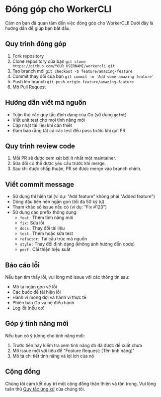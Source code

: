 # Đóng góp cho WorkerCLI

Cảm ơn bạn đã quan tâm đến việc đóng góp cho WorkerCLI! Dưới đây là hướng dẫn để giúp bạn bắt đầu.

## Quy trình đóng góp

1. Fork repository
2. Clone repository của bạn `git clone https://github.com/YOUR_USERNAME/workercli.git`
3. Tạo branch mới `git checkout -b feature/amazing-feature`
4. Commit thay đổi của bạn `git commit -m 'Add some amazing feature'`
5. Push lên branch `git push origin feature/amazing-feature`
6. Mở Pull Request

## Hướng dẫn viết mã nguồn

- Tuân thủ các quy tắc định dạng của Go (sử dụng `gofmt`)
- Viết unit test cho mọi tính năng mới
- Cập nhật tài liệu khi cần thiết
- Đảm bảo rằng tất cả các test đều pass trước khi gửi PR

## Quy trình review code

1. Mỗi PR sẽ được xem xét bởi ít nhất một maintainer.
2. Sửa đổi có thể được yêu cầu trước khi merge.
3. Sau khi được chấp thuận, PR sẽ được merge vào branch chính.

## Viết commit message

- Sử dụng thì hiện tại (ví dụ: "Add feature" không phải "Added feature")
- Dòng đầu tiên nên ngắn gọn (tối đa 50 ký tự)
- Tham khảo số issue nếu có (ví dụ: "Fix #123")
- Sử dụng các prefix thông dụng:
  - `feat:` Thêm tính năng mới
  - `fix:` Sửa lỗi
  - `docs:` Thay đổi tài liệu
  - `test:` Thêm hoặc sửa test
  - `refactor:` Tái cấu trúc mã nguồn
  - `style:` Thay đổi định dạng (không ảnh hưởng đến code)
  - `perf:` Cải thiện hiệu suất

## Báo cáo lỗi

Nếu bạn tìm thấy lỗi, vui lòng mở issue với các thông tin sau:
- Mô tả ngắn gọn về lỗi
- Các bước để tái hiện lỗi
- Hành vi mong đợi và hành vi thực tế
- Phiên bản Go và hệ điều hành
- Log lỗi (nếu có)

## Góp ý tính năng mới

Nếu bạn có ý tưởng cho tính năng mới:
1. Trước tiên hãy kiểm tra xem tính năng đó đã được đề xuất chưa
2. Mở issue mới với tiêu đề "Feature Request: [Tên tính năng]"
3. Mô tả chi tiết tính năng và lợi ích của nó

## Cộng đồng

Chúng tôi cam kết duy trì một cộng đồng thân thiện và tôn trọng. Vui lòng tuân thủ [Quy tắc ứng xử](CODE_OF_CONDUCT.md) của chúng tôi. 